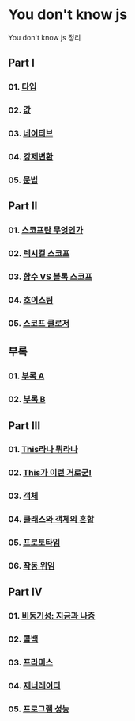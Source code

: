 # You don't know js

You don't know js 정리<br>

## Part I

### 01. [타입](https://github.com/KangJiJi/Study/tree/master/Book/YouDontKnowJS/partI/chapter01)

### 02. [값](https://github.com/KangJiJi/Study/tree/master/Book/YouDontKnowJS/partI/chapter02)

### 03. [네이티브](https://github.com/KangJiJi/Study/tree/master/Book/YouDontKnowJS/partI/chapter03)

### 04. [강제변환](https://github.com/KangJiJi/Study/tree/master/Book/YouDontKnowJS/partI/chapter04)

### 05. [문법](https://github.com/KangJiJi/Study/tree/master/Book/YouDontKnowJS/partI/chapter05)

## Part II

### 01. [스코프란 무엇인가](https://github.com/KangJiJi/Study/tree/master/Book/YouDontKnowJS/partII/chapter01)

### 02. [렉시컬 스코프](https://github.com/KangJiJi/Study/tree/master/Book/YouDontKnowJS/partII/chapter02)

### 03. [함수 VS 블록 스코프](https://github.com/KangJiJi/Study/tree/master/Book/YouDontKnowJS/partII/chapter03)

### 04. [호이스팅](https://github.com/KangJiJi/Study/tree/master/Book/YouDontKnowJS/partII/chapter04)

### 05. [스코프 클로저](https://github.com/KangJiJi/Study/tree/master/Book/YouDontKnowJS/partII/chapter05)

## 부록

### 01. [부록 A](https://github.com/KangJiJi/Study/tree/master/Book/YouDontKnowJS/appendixI/appendixA)

### 02. [부록 B](https://github.com/KangJiJi/Study/tree/master/Book/YouDontKnowJS/appendixI/appendixB)

## Part III

### 01. [This라나 뭐라나](https://github.com/KangJiJi/Study/tree/master/Book/YouDontKnowJS/partIII/chapter01)

### 02. [This가 이런 거로군!](https://github.com/KangJiJi/Study/tree/master/Book/YouDontKnowJS/partIII/chapter02)

### 03. [객체](https://github.com/KangJiJi/Study/tree/master/Book/YouDontKnowJS/partIII/chapter03)

### 04. [클래스와 객체의 혼합](https://github.com/KangJiJi/Study/tree/master/Book/YouDontKnowJS/partIII/chapter04)

### 05. [프로토타입](https://github.com/KangJiJi/Study/tree/master/Book/YouDontKnowJS/partIII/chapter05)

### 06. [작동 위임](https://github.com/KangJiJi/Study/tree/master/Book/YouDontKnowJS/partIII/chapter06)

## Part IV

### 01. [비동기성: 지금과 나중](https://github.com/KangJiJi/Study/tree/master/Book/YouDontKnowJS/partIV/chapter01)

### 02. [콜백](https://github.com/KangJiJi/Study/tree/master/Book/YouDontKnowJS/partIV/chapter02)

### 03. [프라미스](https://github.com/KangJiJi/Study/tree/master/Book/YouDontKnowJS/partIV/chapter03)

### 04. [제너레이터](https://github.com/KangJiJi/Study/tree/master/Book/YouDontKnowJS/partIV/chapter04)

### 05. [프로그램 성능](https://github.com/KangJiJi/Study/tree/master/Book/YouDontKnowJS/partIV/chapter05)
